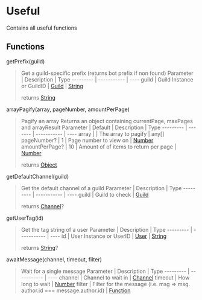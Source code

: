 # Useful
Contains all useful functions

## Functions
getPrefix(guild)
> Get a guild-specific prefix (returns bot prefix if non found)
> Parameter | Description | Type
> --------- | ----------- | ----
> guild | Guild Instance or GuildID | [Guild](https://abal.moe/Eris/docs/Guild) \| [String](https://developer.mozilla.org/en-US/docs/Web/JavaScript/Reference/Global_Objects/String)
>
> returns [String](https://developer.mozilla.org/en-US/docs/Web/JavaScript/Reference/Global_Objects/String)


arrayPagify(array, pageNumber, amountPerPage)
> Pagify an array
> Returns an object containing currentPage, maxPages and arrayResult
> Parameter | Default | Description | Type
> --------- | ------- | ----------- | ----
> array |  | The array to pagify | any[]
> pageNumber? | 1 | Page number to view on | [Number](https://developer.mozilla.org/en-US/docs/Web/JavaScript/Reference/Global_Objects/Number)
> amountPerPage? | 10 | Amount of of items to return per page | [Number](https://developer.mozilla.org/en-US/docs/Web/JavaScript/Reference/Global_Objects/Number)
>
> returns [Object](https://developer.mozilla.org/en-US/docs/Web/JavaScript/Reference/Global_Objects/Object)

getDefaultChannel(guild)
> Get the default channel of a guild
> Parameter | Description | Type
> --------- | ----------- | ----
> guild | Guild to check | [Guild](https://abal.moe/Eris/docs/Guild)
>
> returns [Channel](https://abal.moe/Eris/docs/Channel)?


getUserTag(id)
> Get the tag string of a user
> Parameter | Description | Type
> --------- | ----------- | ----
> id | User Instance or UserID | [User](https://abal.moe/Eris/docs/User) \| [String](https://developer.mozilla.org/en-US/docs/Web/JavaScript/Reference/Global_Objects/String)
>
> returns [String](https://developer.mozilla.org/en-US/docs/Web/JavaScript/Reference/Global_Objects/String)?

awaitMessage(channel, timeout, filter)
> Wait for a single message
> Parameter | Description | Type
> --------- | ----------- | ----
> channel | Channel to wait in | [Channel](https://abal.moe/Eris/docs/Channel)
> timeout | How long to wait | [Number](https://developer.mozilla.org/en-US/docs/Web/JavaScript/Reference/Global_Objects/Number)
> filter | Filter for the message (i.e. msg => msg.​author.​id === message.​author.​id) | [Function](https://developer.mozilla.org/en-US/docs/Web/JavaScript/Reference/Global_Objects/Function)